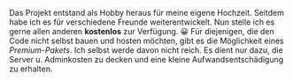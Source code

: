 Das Projekt entstand als Hobby heraus für meine eigene Hochzeit. Seitdem habe ich es für verschiedene Freunde weiterentwickelt. Nun stelle ich es gerne allen anderen **kostenlos** zur Verfügung. 😀 Für diejenigen, die den Code nicht selbst bauen und hosten möchten, gibt es die Möglichkeit eines _Premium-Pakets_. Ich selbst werde davon nicht reich. Es dient nur dazu, die Server u. Adminkosten zu decken und eine kleine Aufwandsentschädigung zu erhalten.
